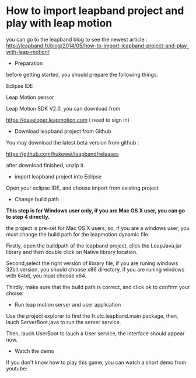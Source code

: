 How to import leapband project and play with leap motion
==================
you can go to the leapband blog to see the newest article :
http://leapband.fr/blog/2014/05/how-to-import-leapband-project-and-play-with-leap-motion/

* Preparation 

before getting started, you should prepare the following things:

Eclipse IDE

Leap Motion sensor

Leap Motion SDK V2.0, you can download from  

https://developer.leapmotion.com ( need to sign in)

* Download leapband project from Github

You may download the latest beta version from github :

https://github.com/hukewei/leapband/releases 

after download finished, unzip it.

* import leapband project into Eclipse

Open your eclipse IDE, and choose import from existing project

* Change build path

**This step is for Windows user only, if you are Mac OS X user, you can go to step 4 directly.**

the project is pre-set for Mac OS X users, so, if you are a windows user, you must change the build path for the leapmotion dynamic file.

Firstly, open the buildpath of the leapband project, click the LeapJava.jar library and then double click on Native library location.

Second,select the right version of library file, if you are runing windows 32bit version, you should choose x86 directory, if you are runing windows with 64bit, you must choose x64.

Thirdly, make sure that the build path is correct, and click ok to confirm your choise:

* Run leap motion server and user application

Use the project explorer to find the fr.utc.leapband.main package, then, lauch ServerBoot.java to run the server service.

Then, lauch UserBoot to lauch a User service, the interface should appear now.

* Watch the demo

If you don't know how to play this game, you can watch a short demo from youtube:
